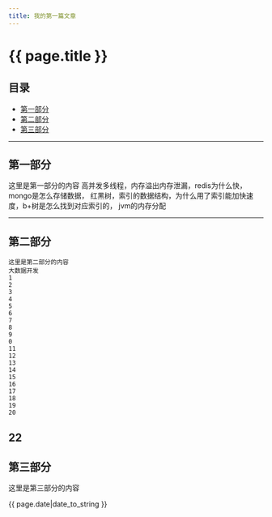 ```yaml
---
title: 我的第一篇文章
---
```


# {{ page.title }}

## 目录
+ [第一部分](#partI)
+ [第二部分](#partII)
+ [第三部分](#partIII)

----------------------------------

## 第一部分
 
这里是第一部分的内容
高并发多线程，内存溢出内存泄漏，redis为什么快，mongo是怎么存储数据，
红黑树，索引的数据结构，为什么用了索引能加快速度，b+树是怎么找到对应索引的，
jvm的内存分配

----------------------------------

## 第二部分
 ```
这里是第二部分的内容
大数据开发
1
2
3
4
5
6
7
8
9
0
11
12
13
14
15
16
17
18
19
20
```
22
----------------------------------

## 第三部分
 
这里是第三部分的内容

{{ page.date|date_to_string }}
